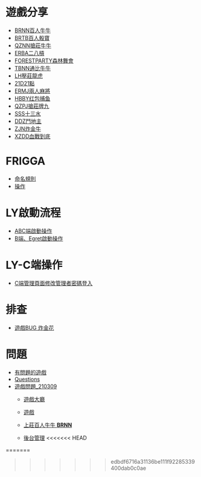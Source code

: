 # 遊戲分享
* [BRNN百人牛牛](game/brnn.md)
* [BRTB百人骰寶](game/brtb.md)
* [QZNN搶莊牛牛](game/qznn.md)
* [ERBA二八槓](game/erba.md)
* [FORESTPARTY森林舞會](game/forestparty.md)
* [TBNN通比牛牛](game/tbnn.md)
* [LH壓莊龍虎](game/lh.md)
* [21D21點](game/21d.md)
* [ERMJ兩人麻將](game/ERMJ.md)
* [HBBY红包捕鱼](game/HBBY.md)
* [QZPJ搶莊牌九](game/QZPJ.md)
* [SSS十三水](game/SSS.md)
* [DDZ鬥地主](game/ddz.md)
* [ZJN炸金牛](game/zjn.md)
* [XZDD血戰到底](game/xzdd.md)

# FRIGGA
* [命名規則](frigga/命名規則.md)
* [操作](frigga/操作.md)
# LY啟動流程
* [ABC端啟動操作](ly-start-process/ABC端啟動操作.md)
* [B端、Egret啟動操作](ly-start-process/b_and_egret.md)
# LY-C端操作
* [C端管理頁面修改管理者密碼登入](ly-c/C端管理頁面修改管理者密碼登入.md)
# 排查
* [遊戲BUG 炸金花](排查/遊戲BUG_炸金花.md)
# 問題
* [有問題的遊戲](問題/有問題的遊戲.md)
* [Questions](問題/Questions.md)
* [遊戲問題_210309](遊戲問題_210309.md)
    * [遊戲大廳](遊戲問題_210309.md/#遊戲大廳)
    * [遊戲](遊戲問題_210309.md/#遊戲)
    * [上莊百人牛牛 __BRNN__](遊戲問題_210309.md/#上莊百人牛牛)

    * [後台管理](遊戲問題_210309.md/#後台管理)
<<<<<<< HEAD
    
=======

>>>>>>> edbdf6716a31136be111f92285339400dab0c0ae
